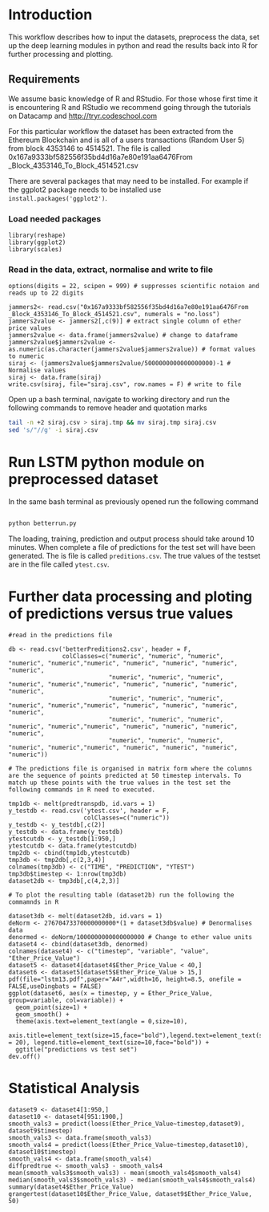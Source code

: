 Introduction
===========

This workflow describes how to input the datasets, preprocess the data, set up the deep learning modules in python and read the results back into R for further processing and plotting.

Requirements
------------

We assume basic knowledge of R and RStudio. For those whose first time it is encountering R and RStudio we recommend going through the tutorials on Datacamp and http://tryr.codeschool.com


For this particular workflow the dataset has been extracted from the Ethereum Blockchain and is all of a users transactions (Random User 5) from block 4353146 to 4514521. The file is called 0x167a9333bf582556f35bd4d16a7e80e191aa6476From _Block_4353146_To_Block_4514521.csv

There are several packages that may need to be installed. For example if the ggplot2 package needs to be installed use `install.packages('ggplot2')`.


### Load needed packages


```{r Initial - version}
library(reshape)
library(ggplot2)
library(scales)

```

### Read in the data, extract, normalise and write to file
```{r Initial - version}
options(digits = 22, scipen = 999) # suppresses scientific notaion and reads up to 22 digits

jammers2<- read.csv("0x167a9333bf582556f35bd4d16a7e80e191aa6476From _Block_4353146_To_Block_4514521.csv", numerals = "no.loss")
jammers2value <- jammers2[,c(9)] # extract single column of ether price values
jammers2value <- data.frame(jammers2value) # change to dataframe
jammers2value$jammers2value <- as.numeric(as.character(jammers2value$jammers2value)) # format values to numeric
siraj <- (jammers2value$jammers2value/5000000000000000000)-1 # Normalise values
siraj <- data.frame(siraj)
write.csv(siraj, file="siraj.csv", row.names = F) # write to file
```

Open up a bash terminal, navigate to working directory and run the following commands to remove header and quotation marks

```bash
tail -n +2 siraj.csv > siraj.tmp && mv siraj.tmp siraj.csv
sed 's/"//g' -i siraj.csv
```

Run LSTM python module on preprocessed dataset
==============================================

In the same bash terminal as previously opened run the following command

```bash 

python betterrun.py

```

The loading, training, prediction and output process should take around 10 minutes. When complete a file of predictions for the test set will have been generated. The is file is called ```preditions.csv```. The true values of the testset are in the file called ```ytest.csv```.



Further data processing and ploting of predictions versus true values
=====================================================================


```{r Initial - version}
#read in the predictions file

db <- read.csv('betterPreditions2.csv', header = F,
               colClasses=c("numeric", "numeric", "numeric", "numeric", "numeric","numeric", "numeric", "numeric", "numeric", "numeric",
                            "numeric", "numeric", "numeric", "numeric", "numeric","numeric", "numeric", "numeric", "numeric", "numeric",
                            "numeric", "numeric", "numeric", "numeric", "numeric","numeric", "numeric", "numeric", "numeric", "numeric",
                            "numeric", "numeric", "numeric", "numeric", "numeric","numeric", "numeric", "numeric", "numeric", "numeric",
                            "numeric", "numeric", "numeric", "numeric", "numeric","numeric", "numeric", "numeric", "numeric", "numeric"))

# The predictions file is organised in matrix form where the columns are the sequence of points predicted at 50 timestep intervals. To match up these points with the true values in the test set the following commands in R need to executed.

tmp1db <- melt(predtranspdb, id.vars = 1)
y_testdb <- read.csv('ytest.csv', header = F,
                     colClasses=c("numeric"))
y_testdb <- y_testdb[,c(2)]
y_testdb <- data.frame(y_testdb)
ytestcutdb <- y_testdb[1:950,]
ytestcutdb <- data.frame(ytestcutdb)
tmp2db <- cbind(tmp1db,ytestcutdb)
tmp3db <- tmp2db[,c(2,3,4)]
colnames(tmp3db) <- c("TIME", "PREDICTION", "YTEST")
tmp3db$timestep <- 1:nrow(tmp3db)
dataset2db <- tmp3db[,c(4,2,3)]

# To plot the resulting table (dataset2b) run the following the commamnds in R

dataset3db <- melt(dataset2db, id.vars = 1)
deNorm <- 27670473370000000000*(1 + dataset3db$value) # Denormalises data
denormed <- deNorm/1000000000000000000 # Change to ether value units
dataset4 <- cbind(dataset3db, denormed)
colnames(dataset4) <- c("timestep", "variable", "value", "Ether_Price_Value")
dataset5 <- dataset4[dataset4$Ether_Price_Value < 40,]
dataset6 <- dataset5[dataset5$Ether_Price_Value > 15,]
pdf(file="lstm13.pdf",paper="A4r",width=16, height=8.5, onefile = FALSE,useDingbats = FALSE)
ggplot(dataset6, aes(x = timestep, y = Ether_Price_Value, group=variable, col=variable)) + 
  geom_point(size=1) +
  geom_smooth() +
  theme(axis.text=element_text(angle = 0,size=10),
        axis.title=element_text(size=15,face="bold"),legend.text=element_text(size = 20), legend.title=element_text(size=10,face="bold")) +
  ggtitle("predictions vs test set")
dev.off()  
``` 


Statistical Analysis
=====================

```{r Initial - version}
dataset9 <- dataset4[1:950,]
dataset10 <- dataset4[951:1900,]
smooth_vals3 = predict(loess(Ether_Price_Value~timestep,dataset9), dataset9$timestep)
smooth_vals3 <- data.frame(smooth_vals3)
smooth_vals4 = predict(loess(Ether_Price_Value~timestep,dataset10), dataset10$timestep)
smooth_vals4 <- data.frame(smooth_vals4)
diffpredtrue <- smooth_vals3 - smooth_vals4
mean(smooth_vals3$smooth_vals3) - mean(smooth_vals4$smooth_vals4)
median(smooth_vals3$smooth_vals3) - median(smooth_vals4$smooth_vals4)
summary(dataset4$Ether_Price_Value)
grangertest(dataset10$Ether_Price_Value, dataset9$Ether_Price_Value, 50)
```
